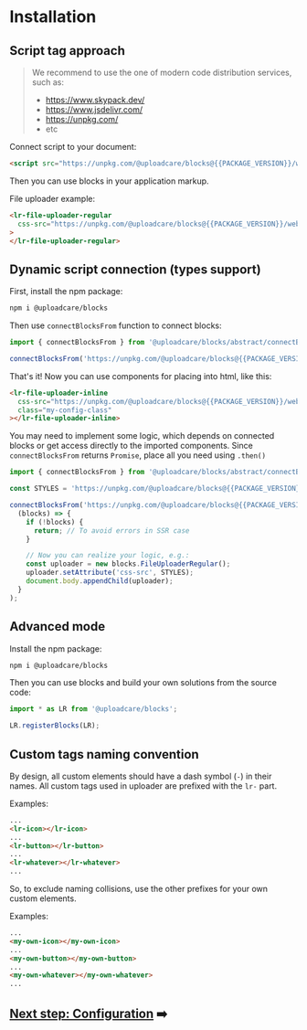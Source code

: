 # Installation

## Script tag approach

> We recommend to use the one of modern code distribution services, such as:
>
> - https://www.skypack.dev/
> - https://www.jsdelivr.com/
> - https://unpkg.com/
> - etc

Connect script to your document:

```html
<script src="https://unpkg.com/@uploadcare/blocks@{{PACKAGE_VERSION}}/web/blocks-browser.min.js" type="module"></script>
```

Then you can use blocks in your application markup.

File uploader example:

```html
<lr-file-uploader-regular
  css-src="https://unpkg.com/@uploadcare/blocks@{{PACKAGE_VERSION}}/web/file-uploader-regular.min.css"
>
</lr-file-uploader-regular>
```

## Dynamic script connection (types support)

First, install the npm package:

```sh
npm i @uploadcare/blocks
```

Then use `connectBlocksFrom` function to connect blocks:

```js
import { connectBlocksFrom } from '@uploadcare/blocks/abstract/connectBlocksFrom.js';

connectBlocksFrom('https://unpkg.com/@uploadcare/blocks@{{PACKAGE_VERSION}}/web/blocks-browser.min.js');
```

That's it! Now you can use components for placing into html, like this:

```html
<lr-file-uploader-inline
  css-src="https://unpkg.com/@uploadcare/blocks@{{PACKAGE_VERSION}}/web/file-uploader-inline.min.css"
  class="my-config-class"
></lr-file-uploader-inline>
```

You may need to implement some logic, which depends on connected blocks or get access directly to the imported components.
Since `connectBlocksFrom` returns `Promise`, place all you need using `.then()`

```js
import { connectBlocksFrom } from '@uploadcare/blocks/abstract/connectBlocksFrom.js';

const STYLES = 'https://unpkg.com/@uploadcare/blocks@{{PACKAGE_VERSION}}/web/file-uploader-regular.min.css';

connectBlocksFrom('https://unpkg.com/@uploadcare/blocks@{{PACKAGE_VERSION}}/web/blocks-browser.min.js').then(
  (blocks) => {
    if (!blocks) {
      return; // To avoid errors in SSR case
    }

    // Now you can realize your logic, e.g.:
    const uploader = new blocks.FileUploaderRegular();
    uploader.setAttribute('css-src', STYLES);
    document.body.appendChild(uploader);
  }
);
```

## Advanced mode

Install the npm package:

```sh
npm i @uploadcare/blocks
```

Then you can use blocks and build your own solutions from the source code:

```js
import * as LR from '@uploadcare/blocks';

LR.registerBlocks(LR);
```

## Custom tags naming convention

By design, all custom elements should have a dash symbol (`-`) in their names.
All custom tags used in uploader are prefixed with the `lr-` part.

Examples:

```html
...
<lr-icon></lr-icon>
...
<lr-button></lr-button>
...
<lr-whatever></lr-whatever>
...
```

So, to exclude naming collisions, use the other prefixes for your own custom elements.

Examples:

```html
...
<my-own-icon></my-own-icon>
...
<my-own-button></my-own-button>
...
<my-own-whatever></my-own-whatever>
...
```

## [Next step: Configuration](/get-started/configuration/) ➡️
